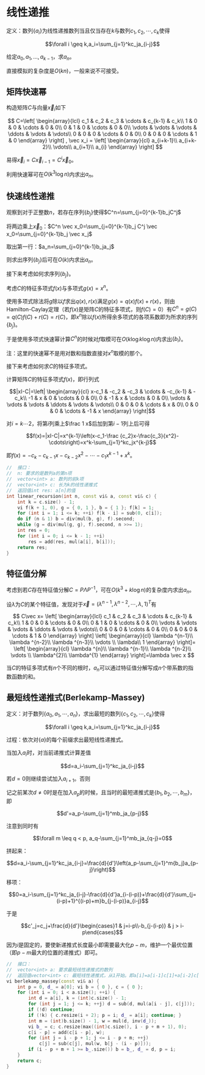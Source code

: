 # 线性递推

定义：数列$\{a_i\}$为线性递推数列当且仅当存在$k$与数列$c_1, c_2, \cdots, c_k$使得

$$\forall i \geq k,a_i=\sum_{j=1}^kc_ja_{i-j}$$

给定$a_0,a_1,...,a_{k-1}$，求$a_n$。

直接模拟的复杂度是$O(kn)$，一般来说不可接受。

## 矩阵快速幂

构造矩阵$C$与向量$\vec x_i$如下

$$
C=\left[
\begin{array}{lcl}
    c_1 & c_2 & c_3 & \cdots & c_{k-1} & c_k\\
    1 & 0 & 0 & \cdots & 0 & 0\\
    0 & 1 & 0 & \cdots & 0 & 0\\
    \vdots & \vdots & \vdots & \ddots & \vdots & \vdots\\
    0 & 0 & 0 & \cdots & 0 & 0\\
    0 & 0 & 0 & \cdots & 1 & 0
\end{array}
\right]
,
\vec x_i = \left[
\begin{array}{cl}
    a_{i+k-1}\\
    a_{i+k-2}\\
    \vdots\\
    a_{i+1}\\
    a_{i}
\end{array}
\right]
$$

易得$\vec x_i=C\vec x_{i-1}=C^i\vec x_0$。

利用快速幂可在$O(k^3 \log n)$内求出$a_n$。

## 快速线性递推

观察到对于正整数$n$，若存在序列$\{b_j\}$使得$C^n=\sum_{j=0}^{k-1}b_jC^j$

将两边乘上$\vec x_0$：$C^n \vec x_0=\sum_{j=0}^{k-1}b_j C^j \vec x_0=\sum_{j=0}^{k-1}b_j \vec x_j$

取出第一行：$a_n=\sum_{j=0}^{k-1}b_ja_j$

则求出序列$\{b_j\}$后可在$O(k)$内求出$a_n$。

接下来考虑如何求序列$\{b_j\}$。

考虑$C$的特征多项式$f(x)$与多项式$g(x)=x^n$。

使用多项式除法将$g$除以$f$求出$q(x),r(x)$满足$g(x)=q(x)f(x)+r(x)$，则由Hamilton-Caylay定理（若$f(x)$是矩阵$C$的特征多项式，则$f(C)=0$）有$C^n=g(C)=q(C)f(C)+r(C)=r(C)$，即$x^n$除以$f(x)$所得余多项式的各项系数即为所求的序列$\{b_j\}$。

于是使用多项式快速幂计算$C^n$的时候对$f$取模可在$O(k \log k \log n)$内求出$\{b_i\}$。

注：这里的快速幂不是用对数和指数直接对$x^n$取模的那个。

接下来考虑如何求$C$的特征多项式。

计算矩阵$C$的特征多项式$f(x)$，即行列式

$$|xI-C|=\left|
\begin{array}{cl}
x-c_1 & -c_2 & -c_3 & \cdots & -c_{k-1} & -c_k\\
-1 & x & 0 & \cdots & 0 & 0\\
0 & -1 & x & \cdots & 0 & 0\\
\vdots & \vdots & \vdots & \ddots & \vdots & \vdots\\
0 & 0 & 0 & \cdots & x & 0\\
0 & 0 & 0 & \cdots & -1 & x
\end{array}
\right|$$

对$i=k\cdots 2$，将第$i$列乘上$\frac 1 x$后加到第$i-1$列上后可得

$$f(x)=|xI-C|=x^{k-1}\left(x-c_1-\frac {c_2}x-\frac{c_3}{x^2}-\cdots\right)=x^k-\sum_{j=1}^kc_jx^{k-j}$$

即$f(x)=-c_k-c_{k-1}x-c_{k-2}x^2-\cdots -c_1x^{k-1}+x^k$。

```cpp
//  接口：
//  n: 要求的是数列a的第n项
//  vector<int> a: 数列的前k项
//  vector<int> c: 长为k的线性递推式
//  返回值int res: a[n]的值
int linear_recursion(int n, const vi& a, const vi& c) {
    int k = c.size() - 1;
    vi f(k + 1, 0), g = { 0, 1 }, b = { 1 }; f[k] = 1;
    for (int i = 1; i <= k; ++i) f[k - i] = sub(0, c[i]);
    do if (n & 1) b = div(mul(b, g), f).second;
    while (g = div(mul(g, g), f).second, n >>= 1);
    int res = 0;
    for (int i = 0; i <= k - 1; ++i)
        res = add(res, mul(a[i], b[i]));
    return res;
}
```

## 特征值分解

考虑到若$C$存在特征值分解$C=P\Lambda P^{-1}$，可在$O(k^3+k \log n)$的复杂度内求出$a_n$。

设$\lambda$为$C$的某个特征值，发现对于$\vec x=(\lambda ^{n-1}, \lambda ^{n-2}, \cdots, \lambda, 1)^T$有

$$
C\vec x=
\left[
\begin{array}{lcl}
    c_1 & c_2 & c_3 & \cdots & c_{k-1} & c_k\\
    1 & 0 & 0 & \cdots & 0 & 0\\
    0 & 1 & 0 & \cdots & 0 & 0\\
    \vdots & \vdots & \vdots & \ddots & \vdots & \vdots\\
    0 & 0 & 0 & \cdots & 0 & 0\\
    0 & 0 & 0 & \cdots & 1 & 0
\end{array}
\right]
\left[
\begin{array}{cl}
    \lambda ^{n-1}\\
    \lambda ^{n-2}\\
    \lambda ^{n-3}\\
    \vdots \\
    \lambda\\
    1
\end{array}
\right]=
\left[
\begin{array}{cl}
    \lambda ^{n}\\
    \lambda ^{n-1}\\
    \lambda ^{n-2}\\
    \vdots \\
    \lambda^{2}\\
    \lambda^{1}
\end{array}
\right]=\lambda \vec x
$$

当$C$的特征多项式有$n$个不同的根时，$a_n$可以通过特征值分解写成$n$个带系数的指数函数的和。

## 最短线性递推式(Berlekamp-Massey)

定义：对于数列$\{a_0,a_1,\cdots,a_n\}$，求出最短的数列$\{c_1, c_2, \cdots, c_k\}$使得

$$\forall i \geq k,a_i=\sum_{j=1}^kc_ja_{i-j}$$

过程：依次对$\{a\}$的每个前缀求出最短线性递推式。

当加入$a_i$时，对当前递推式计算差值

$$d=a_i-\sum_{j=1}^kc_ja_{i-j}$$

若$d=0$则继续尝试加入$a_{i+1}$。否则

记之前某次$d \neq 0$时是在加入$a_p$的时候，且当时的最短递推式是$\{b_1, b_2, \cdots, b_m\}$，即

$$d'=a_p-\sum_{j=1}^mb_ja_{p-j}$$

注意到同时有

$$\forall m \leq q < p, a_q-\sum_{j=1}^mb_ja_{q-j}=0$$

拼起来：

$$d=a_i-\sum_{j=1}^kc_ja_{i-j}=\frac{d}{d'}\left(a_p-\sum_{j=1}^m{b_j}a_{p-j}\right)$$

移项：

$$0=a_i-\sum_{j=1}^kc_ja_{i-j}-\frac{d}{d'}a_{i-(i-p)}+\frac{d}{d'}\sum_{j=(i-p)+1}^{(i-p)+m}b_{j-(i-p)}a_{i-j}$$

于是

$$c'_j=c_j+\frac{d}{d'}\begin{cases}1 & j=i-p\\-b_{j-(i-p)} & j > i-p\end{cases}$$

因为$i$是固定的，要使新递推式长度最小即需要最大化$p-m$，维护一个最优位置（即$p-m$最大的位置的递推式）即可。

```cpp
//  接口：
//  vector<int> a: 要求最短线性递推式的数列
//  返回值vector<int> c: 最短线性递推式，从1开始。即a[i]=a[i-1]c[1]+a[i-2]c[2]+...
vi berlekamp_massey(const vi& a) {
    int p = 0, d_ = a[0]; vi b = { 0 }, c = { 0 }; 
    for (int i = 0; i < a.size(); ++i) {
        int d = a[i], k = (int)c.size() - 1;
        for (int j = 1; j <= k; ++j) d = sub(d, mul(a[i - j], c[j]));
        if (!d) continue;
        if (!k) { c.resize(i + 2); p = i; d_ = a[i]; continue; }
        int m = (int)b.size() - 1, w = mul(d, inv(d_));
        vi b_ = c; c.resize(max((int)c.size(), i - p + m + 1), 0);
        c[i - p] = add(c[i - p], w);
        for (int j = i - p + 1; j <= i - p + m; ++j)
            c[j] = sub(c[j], mul(w, b[j - (i - p)]));
        if (i - p + m + 1 >= b_.size()) b = b_, d_ = d, p = i;
    }
    return c;
}
```
